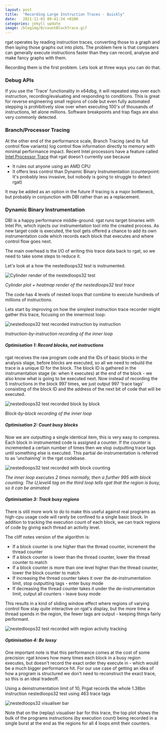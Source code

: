 ```yaml
---
layout: post
title:  "Recording Large Instruction Traces - Quickly"
date:   2021-11-01 09:41:34 +0100
categories: jekyll update
image: /blogimg/0/countBlockTrace.gif
---
```


rgat operates by reading instruction traces, converting those to a graph and then laying those graphs out into plots. The problem here is that computers can generally execute instructions faster than they can record, analyse and make fancy graphs with them.

Recording them is the first problem. Lets look at three ways you can do that.

### Debug APIs

If you use the 'Trace' functionality in x64dbg, it will repeated step over each instruction, recording/evaluating and responding to conditions. This is great for reverse engineering small regions of code but even fully automated stepping is prohibitively slow over when executing 100's of thousands of instructions, let alone millions. Software breakpoints and trap flags are also very commonly detected.

### Branch/Processor Tracing

At the other end of the performance scale, Branch Tracing (and its full control flow variants) log control flow information directly to memory with minimal performance impact. Recent Intel processors have a feature called [Intel Processor Trace](http://halobates.de/pt-tracing-summit15.pdf) that rgat doesn't currently use because

* It rules out anyone using an AMD CPU
* It offers less control than Dynamic Binary Instrumentation (counterpoint: It's probably less invasive, but nobody is going to struggle to detect rgat)
  
It may be added as an option in the future if tracing is a major bottleneck, but probably in conjunction with DBI rather than as a replacement.



### Dynamic Binary Instrumentation 

DBI is a happy performance middle-ground. rgat runs target binaries with Intel Pin, which injects our instrumentation tool into the created process. As new target code is executed, the tool gets offered a chance to add its own instrumentation code which records each block that executes and where control flow goes next.

The main overhead is the I/O of writing this trace data back to rgat, so we need to take some steps to reduce it.




Let's look at a how the nestedloops32 test is instrumented.

![Cylinder render of the nestedloops32 test](/blogimg/0/nestedheat.png)

*Cylinder plot + heatmap render of the nestedloops32 test trace*

The code has 4 levels of nested loops that combine to execute hundreds of millions of instructions. 

Lets start by improving on how the simplest instruction trace recorder might gather this trace, focusing on the innermost loop:


![nestedloops32 test recorded instruction by instruction](/blogimg/0/eachInstructionTrace.gif)

*Instruction-by-instruction recording of the inner loop*

##### Optimisation 1: Record blocks, not instructions

rgat receives the raw program code and the IDs of basic blocks in the analysis stage, before blocks are executed, so all we need to rebuild the trace is a unique ID for the block. The block ID is gathered in the instrumentation stage (ie: when it executes) at the end of the block - we also know what is going to be executed next.
Now instead of recording the 5 instructions in the block 997 times, we just output 997 'trace tags' consisting of the block ID and the address of the next bit of code that will be executed. 

![nestedloops32 test recorded block by block](/blogimg/0/eachBlockTrace.gif)

*Block-by-block recording of the inner loop*

##### Optimisation 2: Count busy blocks

Now we are outputting a single identical item, this is very easy to compress. Each block in instrumented code is assigned a counter. If the counter is incremented a certain number of times then we stop outputting trace tags until something else is executed. This partial de-instrumentation is referred to as 'unchaining' in the rgat codebase. 

![nestedloops32 test recorded with block counting](/blogimg/0/countBlockTrace.gif)

*The inner loop executes 2 times normally, then a further 995 with block counting. The U,level4 tag on the third loop tells rgat that the region is busy, so it can be animated* 


##### Optimisation 3: Track busy regions

There is still more work to do to make this useful against real programs as high-cpu usage code will rarely be confined to a single basic block. 
In addition to tracking the execution count of each block, we can track regions of code by giving each thread an activity level. 

The cliff notes version of the algorithm is:
* If a block counter is one higher than the thread counter, increment the thread counter
* If a block counter is lower than the thread counter, lower the thread counter to match
* If a block counter is more than one level higher than the thread counter, lower the block counter to match
* If increasing the thread counter takes it over the de-instrumentation limit, stop outputting tags - enter busy mode
* If decreasing the thread counter takes it under the de-instrumentation limit, output all counters - leave busy mode
  
This results in a kind of sliding window effect where regions of varying control flow stay quite interactive on rgat's display, but the more time a thread spends in the region, the fewer tags are output - keeping things fairly performant.

![nestedloops32 test recorded with region activity tracking](/blogimg/0/regionActivityTrace.gif)

##### Optimisation 4: Be lossy

One important note is that this performance comes at the cost of some precision: rgat knows how many times each block in a busy region executes, but doesn't record the exact order they execute in - which would be a much bigger performance hit. For our use case of getting an idea of how a program is structured we don't need to reconstruct the exact trace, so this is an ideal tradeoff.

Using a deinstrumentation limit of 10, Prgat records the whole 1.38bn instruction nestedloops32 test using 463 trace tags

![nestedloops32 visualiser bar](/blogimg/0/nestedloopsvisbar.png)

Note that on the (replay) visualiser bar for this trace, the top plot shows the bulk of the programs instructions (by execution count) being recorded in a single burst at the end as the regions for all 4 loops emit their counters.